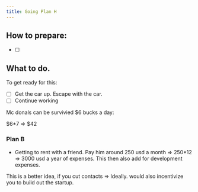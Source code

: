 ```yaml
---
title: Going Plan H
---
```




## How to prepare:

- [ ] 


## What to do.

To get ready for this:

- [ ] Get the car up. Escape with the car.
- [ ] Continue working 

Mc donals can be survivied $6 bucks a day: 

$6*7 => $42

### Plan B 

- Getting to rent with a friend. Pay him around 250 usd a month => 250*12 => 3000 usd a year of expenses. This then also add for development expenses.

This is a better idea, if you cut contacts => Ideally. would also incentivize you to build out the startup.
















